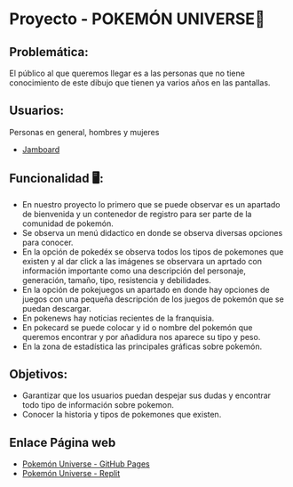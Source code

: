 # Proyecto - POKEMÓN UNIVERSE💫
## Problemática:
El público al que queremos llegar es a las personas que no tiene conocimiento de este dibujo que tienen ya varios años en las pantallas.
## Usuarios:
Personas en general, hombres y mujeres
* [Jamboard](https://jamboard.google.com/d/1Iig8PPi7saGEg7R6EBOh_55Gxy-rqFTsFO2kZ4a8duI/edit?usp=sharing)
## Funcionalidad 🖥️:
* En nuestro proyecto lo primero que se puede observar es un apartado de bienvenida y un contenedor de registro para ser parte de la comunidad de pokemón.
* Se observa un menú didactico en donde se observa diversas opciones para conocer.
* En la opción de pokedéx se observa todos los tipos de pokemones que existen y al dar click a las imágenes se observara un aprtado con información importante como una descripción del personaje, generación, tamaño, tipo, resistencia y debilidades.
* En la opción de pokejuegos un apartado en donde hay opciones de juegos con una pequeña descripción de los juegos de pokemón que se puedan descargar.
* En pokenews hay noticias recientes de la franquisia.
* En pokecard se puede colocar y id o nombre del pokemón que queremos encontrar y por añadidura nos aparece su tipo y peso.
* En la zona de estadística las principales gráficas sobre pokemón.
## Objetivos:
* Garantizar que los usuarios puedan despejar sus dudas y encontrar todo tipo de información sobre pokemon.
* Conocer la historia y tipos de pokemones que existen.
## Enlace Página web
* [Pokemón Universe - GitHub Pages](https://ruthllajaa.github.io/Proyecto-3/)
* [Pokemón Universe - Replit](https://pokemon-universe.camila-nadinena.repl.co/index.html)
